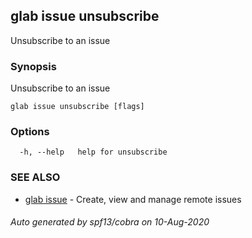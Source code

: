 ## glab issue unsubscribe

Unsubscribe to an issue

### Synopsis

Unsubscribe to an issue

```
glab issue unsubscribe [flags]
```

### Options

```
  -h, --help   help for unsubscribe
```

### SEE ALSO

* [glab issue](glab_issue.md)	 - Create, view and manage remote issues

###### Auto generated by spf13/cobra on 10-Aug-2020
